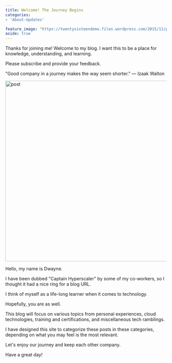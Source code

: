 ```yaml
---
title: Welcome! The Journey Begins
categories:
- 'About-Updates'

feature_image: "https://twentysixteendemo.files.wordpress.com/2015/11/post.png"
aside: true
---
```


Thanks for joining me! Welcome to my blog. I want this to be a place for knowledge, understanding, and learning.

Please subscribe and provide your feedback.

"Good company in a journey makes the way seem shorter." — Izaak Walton

<img class="size-full wp-image-7" src="https://twentysixteendemo.files.wordpress.com/2015/11/post.png" alt="post" width="1000" height="563">


Hello, my name is Dwayne.

I have been dubbed "Captain Hyperscaler" by some of my co-workers, so I thought it had a nice ring for a blog URL.

I think of myself as a life-long learner when it comes to technology. 

Hopefully, you are as well. 

This blog will focus on various topics from personal experiences, cloud technologies, training and certifications, and miscellaneous tech ramblings.

I have designed this site to categorize these posts in these categories, depending on what you may feel is the most relevant.

Let's enjoy our journey and keep each other company.

Have a great day!